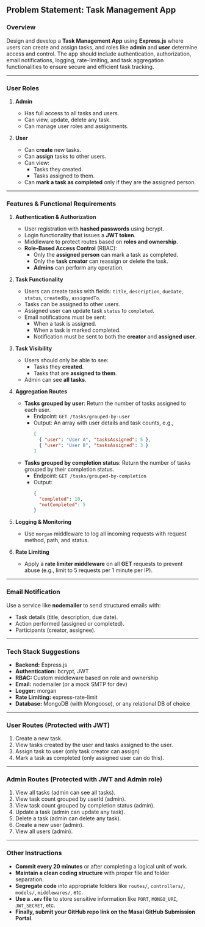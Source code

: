 ## Problem Statement: Task Management App

### Overview

Design and develop a **Task Management App** using **Express.js** where users can create and assign tasks, and roles like **admin** and **user** determine access and control. The app should include authentication, authorization, email notifications, logging, rate-limiting, and task aggregation functionalities to ensure secure and efficient task tracking.

---

### User Roles

1. **Admin**

   - Has full access to all tasks and users.
   - Can view, update, delete any task.
   - Can manage user roles and assignments.

2. **User**
   - Can **create** new tasks.
   - Can **assign** tasks to other users.
   - Can view:
     - Tasks they created.
     - Tasks assigned to them.
   - Can **mark a task as completed** only if they are the assigned person.

---

### Features & Functional Requirements

1. **Authentication & Authorization**

   - User registration with **hashed passwords** using bcrypt.
   - Login functionality that issues a **JWT token**.
   - Middleware to protect routes based on **roles and ownership**.
   - **Role-Based Access Control** (RBAC):
     - Only the **assigned person** can mark a task as completed.
     - Only the **task creator** can reassign or delete the task.
     - **Admins** can perform any operation.

2. **Task Functionality**

   - Users can create tasks with fields: `title`, `description`, `dueDate`, `status`, `createdBy`, `assignedTo`.
   - Tasks can be assigned to other users.
   - Assigned user can update task `status` to `completed`.
   - Email notifications must be sent:
     - When a task is assigned.
     - When a task is marked completed.
     - Notification must be sent to both the **creator** and **assigned user**.

3. **Task Visibility**

   - Users should only be able to see:
     - Tasks they **created**.
     - Tasks that are **assigned to them**.
   - Admin can see **all tasks**.

4. **Aggregation Routes**

   - **Tasks grouped by user**: Return the number of tasks assigned to each user.
     - Endpoint: `GET /tasks/grouped-by-user`
     - Output: An array with user details and task counts, e.g.,
       ```json
       [
         { "user": "User A", "tasksAssigned": 5 },
         { "user": "User B", "tasksAssigned": 3 }
       ]
       ```
   - **Tasks grouped by completion status**: Return the number of tasks grouped by their completion status.
     - Endpoint: `GET /tasks/grouped-by-completion`
     - Output:
       ```json
       {
         "completed": 10,
         "notCompleted": 5
       }
       ```

5. **Logging & Monitoring**

   - Use `morgan` middleware to log all incoming requests with request method, path, and status.

6. **Rate Limiting**
   - Apply a **rate limiter middleware** on all **GET** requests to prevent abuse (e.g., limit to 5 requests per 1 minute per IP).

---

### Email Notification

Use a service like **nodemailer** to send structured emails with:

- Task details (title, description, due date).
- Action performed (assigned or completed).
- Participants (creator, assignee).

---

### Tech Stack Suggestions

- **Backend:** Express.js
- **Authentication:** bcrypt, JWT
- **RBAC:** Custom middleware based on role and ownership
- **Email:** nodemailer (or a mock SMTP for dev)
- **Logger:** morgan
- **Rate Limiting:** express-rate-limit
- **Database:** MongoDB (with Mongoose), or any relational DB of choice

---

### **User Routes** (Protected with JWT)

1. Create a new task.
2. View tasks created by the user and tasks assigned to the user.
3. Assign task to user (only task creator can assign)
4. Mark a task as completed (only assigned user can do this).

---

### **Admin Routes** (Protected with JWT and Admin role)

1. View all tasks (admin can see all tasks).
2. View task count grouped by userId (admin).
3. View task count grouped by completion status (admin).
4. Update a task (admin can update any task).
5. Delete a task (admin can delete any task).
6. Create a new user (admin).
7. View all users (admin).

---

### **Other Instructions**

- **Commit every 20 minutes** or after completing a logical unit of work.
- **Maintain a clean coding structure** with proper file and folder separation.
- **Segregate code** into appropriate folders like `routes/`, `controllers/`, `models/`, `middlewares/`, etc.
- **Use a `.env` file** to store sensitive information like `PORT`, `MONGO_URI`, `JWT_SECRET`, etc.
- **Finally, submit your GitHub repo link on the Masai GitHub Submission Portal**.
